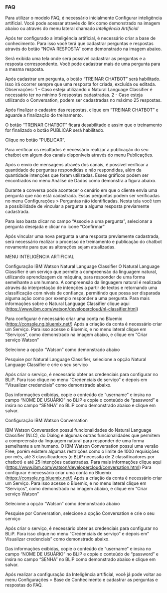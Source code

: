 ### FAQ

Para utilizar o modelo FAQ, é necessário inicialmente Configurar inteligência artificial. Você pode acessar através do link como demonstrado na imagem abaixo ou através do menu lateral chamado *Inteligência Artificial*

Após ter configurado a inteligência artificial, é necessário criar a base de conhecimento. Para isso você terá que cadastrar perguntas e respostas através do botão “NOVA RESPOSTA” como demonstrado na imagem abaixo.

Será exibida uma tela onde será possível cadastrar as perguntas e a resposta correspondente. Você pode cadastrar mais de uma pergunta para a mesma resposta.

Após cadastrar um pergunta, o botão “TREINAR CHATBOT” será habilitado. Isso irá ocorrer sempre que uma resposta for criada, excluída ou editada.
Observações: 
1 - Caso esteja utilizando o Natural Language Classifier é necessário ter no mínimo 5 respostas cadastradas.
2 - Caso esteja utilizando o Conversation, podem ser cadastradas no máximo 25 respostas.
 
Após finalizar o cadastro das respostas, clique em “TREINAR CHATBOT” e aguarde a finalização do treinamento.  

O botão “TREINAR CHATBOT” ficará desabilitado e assim que o treinamento for finalizado o botão PUBLICAR será habilitado. 
 
Clique no botão “PUBLICAR”.

Para verificar os resultados é necessário realizar a publicação do seu chatbot em algum dos canais disponíveis através do menu Publicações.

Após o envio de mensagens através dos canais, é possível verificar a quantidade de perguntas respondidas e não respondidas, além da quantidade intenções que foram utilizadas. Esses gráficos podem ser encontrados no menu Análise de Dados como demonstra a figura abaixo.  

Durante a conversa pode acontecer o cenário em que o cliente envia uma pergunta que não está cadastrada. Essas perguntas podem ser verificadas no menu Configurações > Perguntas não identificadas. Nesta tela você tem a possibilidade de vincular a pergunta a alguma resposta previamente cadastrada.  

Para isso basta clicar no campo “Associe a uma pergunta”, selecionar a pergunta desejada e clicar no ícone “Confirmar”
 
Após vincular uma nova pergunta a uma resposta previamente cadastrada, será necessário realizar o processo de treinamento e publicação do chatbot novamente para que as alterações sejam atualizadas. 




MENU INTELIGÊNCIA ARTIFICIAL	

Configuração IBM Watson Natural Language Classifier
O Natural Language Classifier é um serviço que permite a compreensão da linguagem natural, utilizando aprendizagem de máquina, para responder de uma forma semelhante a um humano. A compreensão da linguagem natural é realizada através da interpretação de intenções a partir de textos e retornando uma classificação com níveis de confiança, permitindo que possa ser disparada alguma ação como por exemplo responder a uma pergunta. Para mais informações sobre o Natural Language Classifier clique aqui (https://www.ibm.com/watson/developercloud/nl-classifier.html)

Para configurar é necessário criar uma conta no Bluemix (https://console.ng.bluemix.net/)
Após a criação da conta é necessário criar um Serviço. Para isso acesse o Bluemix, e no menu lateral clique em “Serviços”, como demonstrado na imagem abaixo, e clique em “Criar serviço Watson”

Selecione a opção “Watson” como demonstrado abaixo

Pesquise por Natural Language Classifier, selecione a opção Natural Language Classifier e crie o seu serviço

Após criar o serviço, é necessário obter as credenciais para configurar no BLiP. Para isso clique no menu “Credenciais de serviço” e depois em “Visualizar credenciais” como demonstrado abaixo. 

Das informações exibidas, copie o conteúdo de “username” e insira no campo “NOME DE USUÁRIO” no BLiP e copie o conteúdo de “password” e insira no campo “SENHA” no BLiP como demonstrado abaixo e clique em salvar.

Configuração IBM Watson Conversation

IBM Watson Conversation possui funcionalidades do Natural Language Classifier (NLC), do Dialog e algumas outras funcionalidades que permitem a compreensão da linguagem natural para responder de uma forma semelhante a um humano. O IBM Watson Conversation possui uma versão Free, porém existem algumas restrições como o limite de 1000 requisições por mês, até 3 classificadores (o BLiP necessita de 2 classificadores por chatbot) e até 25 intenções cadastradas. Para mais informações clique aqui (https://www.ibm.com/watson/developercloud/conversation.html)
Para configurar é necessário criar uma conta no Bluemix (https://console.ng.bluemix.net/)
Após a criação da conta é necessário criar um Serviço. Para isso acesse o Bluemix, e no menu lateral clique em “Serviços”, como demonstrado na imagem abaixo, e clique em “Criar serviço Watson”
 
Selecione a opção “Watson” como demonstrado abaixo

Pesquise por Conversation, selecione a opção Conversation e crie o seu serviço

Após criar o serviço, é necessário obter as credenciais para configurar no BLiP. Para isso clique no menu “Credenciais de serviço” e depois em” Visualizar credenciais” como demonstrado abaixo.

Das informações exibidas, copie o conteúdo de “username” e insira no campo “NOME DE USUÁRIO” no BLiP e copie o conteúdo de “password” e insira no campo “SENHA” no BLiP como demonstrado abaixo e clique em salvar.

Após realizar a configuração da Inteligência artificial, você já pode voltar ao menu Configurações > Base de Conhecimento e cadastrar as perguntas e respostas do FAQ.
